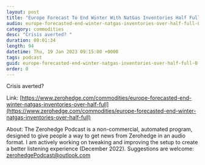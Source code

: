 ```yaml
---
layout: post
title: "Europe Forecast To End Winter With NatGas Inventories Half Full"
audio: europe-forecasted-end-winter-natgas-inventories-over-half-full-0
category: commodities
desc: "Crisis averted? "
duration: 00:01:34
length: 94
datetime: Thu, 19 Jan 2023 09:15:00 +0000
tags: podcast
guid: europe-forecasted-end-winter-natgas-inventories-over-half-full-0
order: 0
---
```

Crisis averted? 

Link: [https://www.zerohedge.com/commodities/europe-forecasted-end-winter-natgas-inventories-over-half-full](https://www.zerohedge.com/commodities/europe-forecasted-end-winter-natgas-inventories-over-half-full)

About: The Zerohedge Podcast is a non-commercial, automated program, designed to give people a way to get news from Zerohedge in an audio format.  I am actively working on tweaking and improving the setup to create a better listening experience (December 2022).  Suggestions are welcome: [zerohedgePodcast@outlook.com](mailto:zerohedgePodcast@outlook.com)